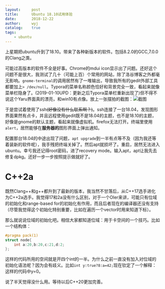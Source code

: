 ```yaml
---
layout:		post
title:		Ubuntu 18.10试用体验
date:		2018-12-22
author:		wyj
catalog:	true
tags:
    - ubuntu
---
```


上星期把ubuntu升到了18.10。带来了各种新版本的软件。包括8.2.0的GCC,7.0.0的Clang之类。

可能过高版本的软件不全是好事。Chrome的mdui icon显示出了问题。还好这个问题不是很大，我测试了几十（可能上百）个常用的网站，除了洛谷博客之外都毫无影响。`gnome-terminal`的调用居然有了一堆输出，导致我所有的gedit外部工具都要加上`> /dev/null`。Typora的菜单名称颜色恰好和背景完全一致，看起来就像菜单栏隐身了。(2019-01-10UPD：更新之后Typora菜单栏重新出现了)但不得不说这个Yaru界面真的漂亮，和win10有点像。放上一张摆拍的截图：![截图](https://i.loli.net/2018/12/22/5c1e1b4ce6f83.png
)

于是尝试着使用了ssh~~(好像没有什么联系啊？)~~。ssh连接了一台18.04，发现图形界面果然有点卡，并且远程使用gedit既不是18.04的主题，也不是18.10的主题，好像是gnome的默认主题，看起来就像虚拟机。firefox无法打开。终端里使用`alert`，居然能够在**服务器的**图形界面上弹出通知。

配置那台18.04的中途出现了问题，`apt upgrade`到一半有点等不及（因为我还等着装新的软件呢），我手残把终端关掉了。然后apt就损坏了。重启，居然无法进入ubuntu。幸亏我还记得root密码，进了recovery mode。输入apt，apt让我先去修复dpkg。还好一步一步按照提示做就好了。

C++2a
===
既然Clang++和g++都升到了最新的版本，我当然不甘落后，从C++17选手进化为C++2a选手。我觉得17和2a没有什么区别，对于一个OIer来讲，可能只有位域的初始化和range-based for的初始化有作用，而且后者现在的编译器还没有支持（尽管我觉得这个初始化特别重要，比如在遍历一个vector时用来知道下标）。

那么就说说位域的初始化吧。相信大家都知道位域：用于卡空间的一个技巧。比如一个结构体：
```cpp
#pragma pack(1)
struct node{
    int a:20,b:20,c:21,d:2;
};
```
这样的代码所用的空间就是开四个int的一半。为什么之前一直没有加入对位域的初始化语法呢？因为会有歧义。比如`int y:true?8:a=42;`现在钦定了一个解释：这样的代码中y=0。

说了半天觉得没什么用。等待以后C++20更加完善。

